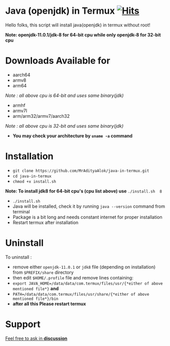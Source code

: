 # Java (openjdk) in Termux [![Hits](https://hits.seeyoufarm.com/api/count/incr/badge.svg?url=https%3A%2F%2Fgithub.com%2FMrAdityaAlok%2Fjava-in-termux&count_bg=%2367CB1B&title_bg=%23555555&icon=&icon_color=%23E7E7E7&title=hits&edge_flat=true)](https://hits.seeyoufarm.com)

Hello folks, this script will install java(openjdk) in termux without root!

**Note: openjdk-11.0.1/jdk-8 for 64-bit cpu while only openjdk-8 for 32-bit cpu**

# Downloads Available for

- aarch64
- armv8
- arm64

_Note : all above cpu is 64-bit and uses same binary(jdk)_

- armhf
- armv7l
- arm/arm32/armv7/aarch32

_Note : all above cpu is 32-bit and uses same binary(jdk)_

- **You may check your architecture by `uname -a` command**

# Installation

- `git clone https://github.com/MrAdityaAlok/java-in-termux.git`
- `cd java-in-termux`
- `chmod +x install.sh`

**Note: To install jdk8 for 64-bit cpu's (cpu list above) use**  `./install.sh  8`

- `./install.sh`
- Java will be installed, check it by running `java --version` command from terminal
- Package is a bit long and needs constant internet for proper installation
- Restart termux after installation

# Uninstall

To uninstall :

- remove either `openjdk-11.0.1` or `jdk8` file (depending on installation) from `$PREFIX/share` directory
- then edit `$HOME/.profile` file and remove lines containing:
- `export JAVA_HOME=/data/data/com.termux/files/usr/{*either of above mentioned file*}` **and**
- `PATH=/data/data/com.termux/files/usr/share/{*either of above mentioned file*}/bin`
- **after all this Please restart termux**

# Support 

[Feel free to ask in **discussion**](https://github.com/MrAdityaAlok/java-in-termux/discussions)
